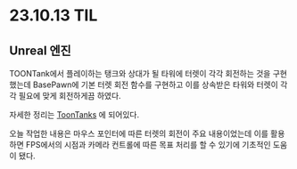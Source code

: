# 23.10.13 TIL

## Unreal 엔진

TOONTank에서 플레이하는 탱크와 상대가 될 타워에 터렛이 각각 회전하는 것을 구현했는데 BasePawn에 기본 터렛 회전 함수를 구현하고 이를 상속받은 타워와 터렛이 각각 필요에 맞게 회전하게끔 하였다.

자세한 정리는
[ToonTanks](</Unreal%20Engine/실습/ToonTanks/ToonTanks(1).md>) 에 되어있다.

오늘 작업한 내용은 마우스 포인터에 따른 터렛의 회전이 주요 내용이었는데 이를 활용하면 FPS에서의 시점과 카메라 컨트롤에 따른 목표 처리를 할 수 있기에 기초적인 도움이 됐다.
